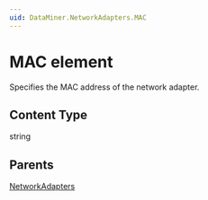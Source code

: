 ```yaml
---
uid: DataMiner.NetworkAdapters.MAC
---
```


# MAC element

Specifies the MAC address of the network adapter.

## Content Type

string

## Parents

[NetworkAdapters](xref:DataMiner.NetworkAdapters)
